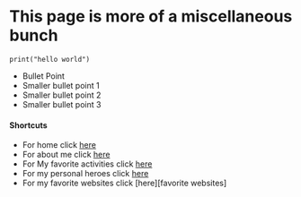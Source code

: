 # This page is more of a miscellaneous bunch  


 <!-- Block of Code -->
    print("hello world")

 * Bullet Point
  * Smaller bullet point 1
  * Smaller bullet point 2
  * Smaller bullet point 3


  #### Shortcuts
   * For home click [here][home]
   * For about me click [here][about me]
   * For My favorite activities click [here][favorite activities]
   * For my personal heroes click [here][personal heroes]
   * For my favorite websites click [here][favorite websites]

  [home]: https://aidtheogre.github.io
  [about me]: https://aidtheogre.github.io/aboutme.github.io/  
  [favorite activities]: https://aidtheogre.github.io/favoriteactivities.github.io/
  [personal heroes]:https://aidtheogre.github.io/heroes.github.io/
